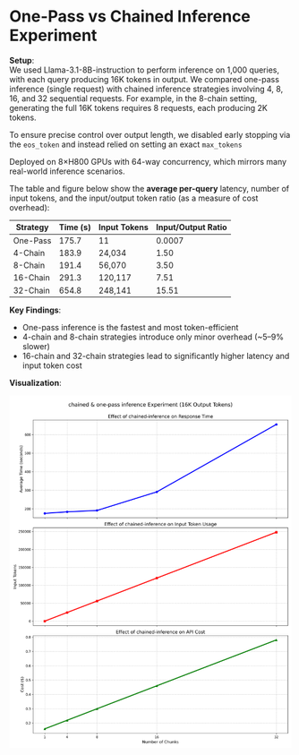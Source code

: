 # One-Pass vs Chained Inference Experiment

**Setup**:  
We used Llama-3.1-8B-instruction to perform inference on 1,000 queries, with each query producing 16K tokens in output. We compared one-pass inference (single request) with chained inference strategies involving 4, 8, 16, and 32 sequential requests. For example, in the 8-chain setting, generating the full 16K tokens requires 8 requests, each producing 2K tokens.  

To ensure precise control over output length, we disabled early stopping via the `eos_token` and instead relied on setting an exact `max_tokens`

Deployed on 8×H800 GPUs with 64-way concurrency, which mirrors many real-world inference scenarios.

The table and figure below show the **average per-query** latency, number of input tokens, and the input/output token ratio (as a measure of cost overhead):

| Strategy  | Time (s) | Input Tokens | Input/Output Ratio |
|-----------|----------|---------------|---------------------|
| One-Pass  | 175.7    | 11            | 0.0007              |
| 4-Chain   | 183.9    | 24,034        | 1.50                |
| 8-Chain   | 191.4    | 56,070        | 3.50                |
| 16-Chain  | 291.3    | 120,117       | 7.51                |
| 32-Chain  | 654.8    | 248,141       | 15.51               |

**Key Findings**:
- One-pass inference is the fastest and most token-efficient
- 4-chain and 8-chain strategies introduce only minor overhead (~5–9% slower)
- 16-chain and 32-chain strategies lead to significantly higher latency and input token cost

**Visualization**:

![chunking_experiment_results.png](chunking_experiment_results.png)
